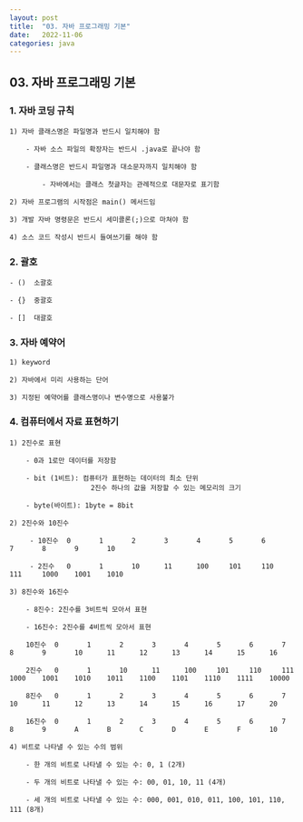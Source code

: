 ```yaml
---
layout: post
title:  "03. 자바 프로그래밍 기본"
date:   2022-11-06
categories: java
---
```


## 03. 자바 프로그래밍 기본

### 1. 자바 코딩 규칙

    1) 자바 클래스명은 파일명과 반드시 일치해야 함

        - 자바 소스 파일의 확장자는 반드시 .java로 끝나야 함

        - 클래스명은 반드시 파일명과 대소문자까지 일치해야 함

            - 자바에서는 클래스 첫글자는 관례적으로 대문자로 표기함

    2) 자바 프로그램의 시작점은 main() 메서드임

    3) 개발 자바 명령문은 반드시 세미콜론(;)으로 마쳐야 함

    4) 소스 코드 작성시 반드시 들여쓰기를 해야 함

### 2. 괄호

    - ()  소괄호
    
    - {}  중괄호
    
    - []  대괄호

### 3. 자바 예약어

    1) keyword

    2) 자바에서 미리 사용하는 단어

    3) 지정된 예약어를 클래스명이나 변수명으로 사용불가

### 4. 컴퓨터에서 자료 표현하기

    1) 2진수로 표현

        - 0과 1로만 데이터를 저장함

        - bit (1비트): 컴퓨터가 표현하는 데이터의 최소 단위
                        2진수 하나의 값을 저장할 수 있는 메모리의 크기

        - byte(바이트): 1byte = 8bit

    2) 2진수와 10진수

         - 10진수  0       1       2       3       4       5       6       7       8       9       10

         - 2진수   0       1       10      11      100     101     110     111     1000    1001    1010

    3) 8진수와 16진수

        - 8진수: 2진수를 3비트씩 모아서 표현

        - 16진수: 2진수를 4비트씩 모아서 표현

        10진수  0       1       2       3       4       5       6       7       8       9       10      11      12      13      14      15      16
        
        2진수   0       1       10      11      100     101     110     111     1000    1001    1010    1011    1100    1101    1110    1111    10000
        
        8진수   0       1       2       3       4       5       6       7       10      11      12      13      14      15      16      17      20
        
        16진수  0       1       2       3       4       5       6       7       8       9       A       B       C       D       E       F       10

    4) 비트로 나타낼 수 있는 수의 범위

        - 한 개의 비트로 나타낼 수 있는 수: 0, 1 (2개)

        - 두 개의 비트로 나타낼 수 있는 수: 00, 01, 10, 11 (4개)

        - 세 개의 비트로 나타낼 수 있는 수: 000, 001, 010, 011, 100, 101, 110, 111 (8개)
